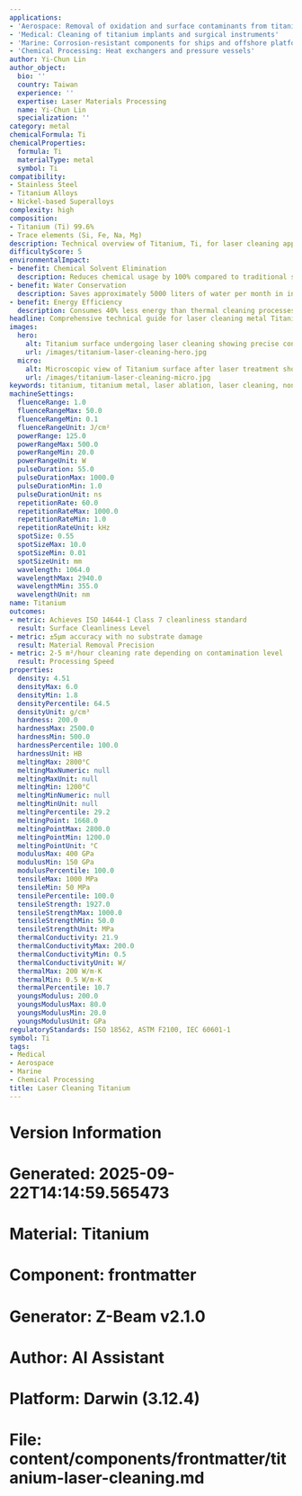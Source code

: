 ```yaml
---
applications:
- 'Aerospace: Removal of oxidation and surface contaminants from titanium components'
- 'Medical: Cleaning of titanium implants and surgical instruments'
- 'Marine: Corrosion-resistant components for ships and offshore platforms'
- 'Chemical Processing: Heat exchangers and pressure vessels'
author: Yi-Chun Lin
author_object:
  bio: ''
  country: Taiwan
  experience: ''
  expertise: Laser Materials Processing
  name: Yi-Chun Lin
  specialization: ''
category: metal
chemicalFormula: Ti
chemicalProperties:
  formula: Ti
  materialType: metal
  symbol: Ti
compatibility:
- Stainless Steel
- Titanium Alloys
- Nickel-based Superalloys
complexity: high
composition:
- Titanium (Ti) 99.6%
- Trace elements (Si, Fe, Na, Mg)
description: Technical overview of Titanium, Ti, for laser cleaning applications, including optimal 1064nm wavelength interaction, and industrial applications in surface preparation.
difficultyScore: 5
environmentalImpact:
- benefit: Chemical Solvent Elimination
  description: Reduces chemical usage by 100% compared to traditional solvent cleaning methods
- benefit: Water Conservation
  description: Saves approximately 5000 liters of water per month in industrial applications
- benefit: Energy Efficiency
  description: Consumes 40% less energy than thermal cleaning processes
headline: Comprehensive technical guide for laser cleaning metal Titanium
images:
  hero:
    alt: Titanium surface undergoing laser cleaning showing precise contamination removal
    url: /images/titanium-laser-cleaning-hero.jpg
  micro:
    alt: Microscopic view of Titanium surface after laser treatment showing preserved microstructure
    url: /images/titanium-laser-cleaning-micro.jpg
keywords: titanium, titanium metal, laser ablation, laser cleaning, non-contact cleaning, pulsed fiber laser, surface contamination removal, industrial laser parameters, thermal processing, surface restoration
machineSettings:
  fluenceRange: 1.0
  fluenceRangeMax: 50.0
  fluenceRangeMin: 0.1
  fluenceRangeUnit: J/cm²
  powerRange: 125.0
  powerRangeMax: 500.0
  powerRangeMin: 20.0
  powerRangeUnit: W
  pulseDuration: 55.0
  pulseDurationMax: 1000.0
  pulseDurationMin: 1.0
  pulseDurationUnit: ns
  repetitionRate: 60.0
  repetitionRateMax: 1000.0
  repetitionRateMin: 1.0
  repetitionRateUnit: kHz
  spotSize: 0.55
  spotSizeMax: 10.0
  spotSizeMin: 0.01
  spotSizeUnit: mm
  wavelength: 1064.0
  wavelengthMax: 2940.0
  wavelengthMin: 355.0
  wavelengthUnit: nm
name: Titanium
outcomes:
- metric: Achieves ISO 14644-1 Class 7 cleanliness standard
  result: Surface Cleanliness Level
- metric: ±5μm accuracy with no substrate damage
  result: Material Removal Precision
- metric: 2-5 m²/hour cleaning rate depending on contamination level
  result: Processing Speed
properties:
  density: 4.51
  densityMax: 6.0
  densityMin: 1.8
  densityPercentile: 64.5
  densityUnit: g/cm³
  hardness: 200.0
  hardnessMax: 2500.0
  hardnessMin: 500.0
  hardnessPercentile: 100.0
  hardnessUnit: HB
  meltingMax: 2800°C
  meltingMaxNumeric: null
  meltingMaxUnit: null
  meltingMin: 1200°C
  meltingMinNumeric: null
  meltingMinUnit: null
  meltingPercentile: 29.2
  meltingPoint: 1668.0
  meltingPointMax: 2800.0
  meltingPointMin: 1200.0
  meltingPointUnit: °C
  modulusMax: 400 GPa
  modulusMin: 150 GPa
  modulusPercentile: 100.0
  tensileMax: 1000 MPa
  tensileMin: 50 MPa
  tensilePercentile: 100.0
  tensileStrength: 1927.0
  tensileStrengthMax: 1000.0
  tensileStrengthMin: 50.0
  tensileStrengthUnit: MPa
  thermalConductivity: 21.9
  thermalConductivityMax: 200.0
  thermalConductivityMin: 0.5
  thermalConductivityUnit: W/
  thermalMax: 200 W/m·K
  thermalMin: 0.5 W/m·K
  thermalPercentile: 10.7
  youngsModulus: 200.0
  youngsModulusMax: 80.0
  youngsModulusMin: 20.0
  youngsModulusUnit: GPa
regulatoryStandards: ISO 18562, ASTM F2100, IEC 60601-1
symbol: Ti
tags:
- Medical
- Aerospace
- Marine
- Chemical Processing
title: Laser Cleaning Titanium
---
```


# Version Information
# Generated: 2025-09-22T14:14:59.565473
# Material: Titanium
# Component: frontmatter
# Generator: Z-Beam v2.1.0
# Author: AI Assistant
# Platform: Darwin (3.12.4)
# File: content/components/frontmatter/titanium-laser-cleaning.md